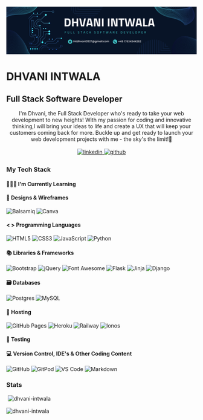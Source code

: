 ![Banner Image for dhvani intwala GitHub Profile](dhvani-intwala.png)
# DHVANI INTWALA
## Full Stack Software Developer

<div align="center">I'm  Dhvani, the Full Stack Developer who's ready to take your web development to new heights! With my passion for coding and innovative thinking,I will bring your ideas to life and create a UX that will keep your customers coming back for more. Buckle up and get ready to launch your web development projects with me - the sky's the limit!🚀</div>
<br>
<div align="center">
  <a href="https://www.linkedin.com/in/dhvani-intwala/" target="_blank">
    <img src=https://img.shields.io/badge/linkedin-%231E77B5.svg?&style=for-the-badge&logo=linkedin&logoColor=white alt=linkedin style="margin-bottom: 5px;" />
  </a>
  <a href="https://github.com/Dhvani-intwala" target="_blank">
    <img src=https://img.shields.io/badge/github-%2324292e.svg?&style=for-the-badge&logo=github&logoColor=white alt=github style="margin-bottom: 5px;" />
  </a>
</div>




### My Tech Stack

#### 👩🏻‍🏫 I'm Currently Learning


#### 🎨 Designs & Wireframes

![Balsamiq](https://img.shields.io/badge/Balsamiq%20-%23A60000.svg?&style=for-the-badge&logo=Balsamiq&logoColor=FFFFFF)
![Canva](https://img.shields.io/badge/Canva-%2300C4CC.svg?&style=for-the-badge&logo=Canva&logoColor=white)

#### < > Programming Languages

![HTML5](https://img.shields.io/badge/HTML5-E34F26?style=for-the-badge&logo=html5&logoColor=white)
![CSS3](https://img.shields.io/badge/CSS3-1572B6?style=for-the-badge&logo=css3&logoColor=white)
![JavaScript](https://img.shields.io/badge/JavaScript-323330?style=for-the-badge&logo=javascript&logoColor=F7DF1E)
![Python](https://img.shields.io/badge/python-3670A0?style=for-the-badge&logo=python&logoColor=ffdd54)


#### 📚 Libraries & Frameworks

![Bootstrap](https://img.shields.io/badge/Bootstrap-563D7C?style=for-the-badge&logo=bootstrap&logoColor=white)
![jQuery](https://img.shields.io/badge/jQuery-0769AD?style=for-the-badge&logo=jquery&logoColor=white)
![Font Awesome](https://img.shields.io/badge/Font%20Awesome%20-%23339AF0.svg?&style=for-the-badge&logo=Font%20Awesome&logoColor=FFFFFF)
![Flask](https://img.shields.io/badge/flask-%23000.svg?style=for-the-badge&logo=flask&logoColor=white)
![Jinja](https://img.shields.io/badge/Jinja%20-%23000000.svg?&style=for-the-badge&logo=Jinja&logoColor=B41717)
![Django](https://img.shields.io/badge/django-%23092E20.svg?style=for-the-badge&logo=django&logoColor=white)


#### 🗃 Databases

![Postgres](https://img.shields.io/badge/postgres-%23316192.svg?style=for-the-badge&logo=postgresql&logoColor=white)
![MySQL](https://img.shields.io/badge/mysql-%2300f.svg?style=for-the-badge&logo=mysql&logoColor=white)


#### 🏡 Hosting

![GitHub Pages](https://img.shields.io/static/v1?style=for-the-badge&message=GitHub+Pages&color=222222&logo=GitHub+Pages&logoColor=FFFFFF&label=)
![Heroku](https://img.shields.io/badge/heroku-%23430098.svg?style=for-the-badge&logo=heroku&logoColor=white) ![Railway](https://img.shields.io/badge/Railway-131415?style=for-the-badge&logo=railway&logoColor=white) ![Ionos](https://img.shields.io/static/v1?style=for-the-badge&message=Ionos&color=003D8F&logo=Ionos&logoColor=FFFFFF&label=)

#### 🧪 Testing


#### 💻 Version Control, IDE's & Other Coding Content 

![GitHub](https://img.shields.io/badge/GitHub-100000?style=for-the-badge&logo=github&logoColor=white)
![GitPod](https://img.shields.io/badge/Gitpod-000000?style=for-the-badge&logo=gitpod&logoColor=#FFAE33)
![VS Code](https://img.shields.io/badge/Visual_Studio_Code-0078D4?style=for-the-badge&logo=visual%20studio%20code&logoColor=white)
![Markdown](https://img.shields.io/badge/markdown-%23000000.svg?style=for-the-badge&logo=markdown&logoColor=white)

### Stats

<p>&nbsp;<img align="center" src="https://github-readme-stats.vercel.app/api?username=dhvani-intwala&show_icons=true&locale=en" alt="dhvani-intwala" /></p>

<p><img align="center" src="https://github-readme-streak-stats.herokuapp.com/?user=dhvani-intwala&" alt="dhvani-intwala" /></p>



